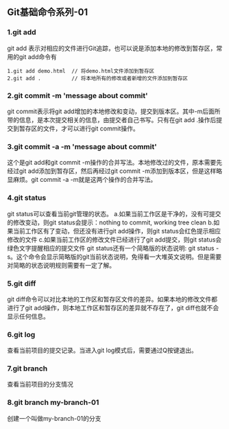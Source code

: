 ## Git基础命令系列-01

### 1.git add
git add 表示对相应的文件进行Git追踪，也可以说是添加本地的修改到暂存区，常用的git add命令有</br>
```
1.git add demo.html  // 将demo.html文件添加到暂存区
2.git add .          // 将本地所有的修改或者新增的文件添加到暂存区
```

### 2.git commit -m 'message about commit'
git commit表示将git add增加的本地修改和变动，提交到版本区。其中-m后面所带的信息，是本次提交相关的信息，由提交者自己书写。只有在git add .操作后提交到暂存区的文件，才可以进行git commit操作。

### 3.git commit -a -m 'message about commit'
这个是git add和git commit -m操作的合并写法。本地修改过的文件，原本需要先经过git add添加到暂存区，然后再经过git commit -m添加到版本区，但是这样略显麻烦。git commit -a -m就是这两个操作的合并写法。

### 4.git status
git status可以查看当前git管理的状态。
a.如果当前工作区是干净的，没有可提交的修改变动，则git status会提示：nothing to commit, working tree clean
b.如果当前工作区有了变动，但还没有进行git add操作，则git status会红色提示相应修改的文件
c.如果当前工作区的修改文件已经进行了git add提交，则git status会绿色文字提醒相应的提交文件
git status还有一个简略版的状态说明: git status -s。这个命令会显示简略版的git当前状态说明，免得看一大堆英文说明。但是需要对简略的状态说明规则需要有一定了解。

### 5.git diff
git diff命令可以对比本地的工作区和暂存区文件的差异。如果本地的修改文件都进行了git add操作，则本地工作区和暂存区的差异就不存在了，git diff也就不会显示任何信息。

### 6.git log
查看当前项目的提交记录。当进入git log模式后，需要通过Q按键退出。

### 7.git branch
查看当前项目的分支情况

### 8.git branch my-branch-01
创建一个叫做my-branch-01的分支